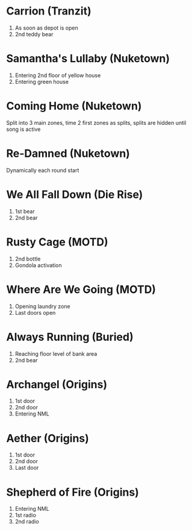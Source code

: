 # Carrion (Tranzit)
1. As soon as depot is open
2. 2nd teddy bear

# Samantha's Lullaby (Nuketown)
1. Entering 2nd floor of yellow house
2. Entering green house

# Coming Home (Nuketown)
Split into 3 main zones, time 2 first zones as splits, splits are hidden until song is active

# Re-Damned (Nuketown)
Dynamically each round start

# We All Fall Down (Die Rise)
1. 1st bear
2. 2nd bear

# Rusty Cage (MOTD)
1. 2nd bottle
2. Gondola activation

# Where Are We Going (MOTD)
1. Opening laundry zone
2. Last doors open

# Always Running (Buried)
1. Reaching floor level of bank area
2. 2nd bear

# Archangel (Origins)
1. 1st door
2. 2nd door
3. Entering NML

# Aether (Origins)
1. 1st door
2. 2nd door
3. Last door

# Shepherd of Fire (Origins)
1. Entering NML
2. 1st radio
3. 2nd radio
